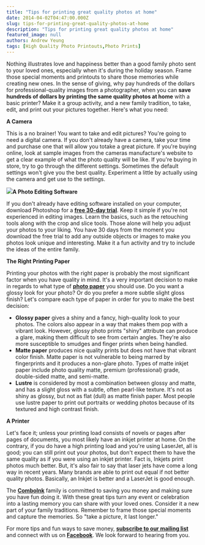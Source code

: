 ```yaml
---
title: "Tips for printing great quality photos at home"
date: 2014-04-02T04:47:00.000Z
slug: tips-for-printing-great-quality-photos-at-home
description: "Tips for printing great quality photos at home"
featured_image: null
authors: Andrew Yeung
tags: [High Quality Photo Printouts,Photo Prints]
---
```


Nothing illustrates love and happiness better than a good family photo sent to your loved ones, especially when it's during the holiday season. Frame those special moments and printouts to share those memories while creating new ones. In the sense of giving, why pay hundreds of the dollars for professional-quality images from a photographer, when you can **save hundreds of dollars by printing the same quality photos at home** with a basic printer? Make it a group activity, and a new family tradition, to take, edit, and print out your pictures together. Here's what you need: 

**A Camera**

 This is a no brainer! You want to take and edit pictures? You're going to need a digital camera. If you don't already have a camera, take your time and purchase one that will allow you totake a great picture. If you're buying online, look at sample images from the cameras manufacture's website to get a clear example of what the photo quality will be like. If you're buying in store, try to go through the different settings. Sometimes the default settings won't give you the best quality. Experiment a little by actually using the camera and get use to the settings.

[![](/blog/images/prints_flat_3kids_high.jpg)](/blog/images/prints%5Fflat%5F3kids%5Fhigh.jpg)**A Photo Editing Software**

 If you don't already have editing software installed on your computer, download Photoshop for a **[free 30-day trial](https://creative.adobe.com/products/photoshop)**. Keep it simple if you're not experienced in editing images. Learn the basics, such as the retouching tools along with the crop and slice tools. Those alone will help you adjust your photos to your liking. You have 30 days from the moment you download the free trial to add any outside objects or images to make you photos look unique and interesting. Make it a fun activity and try to include the ideas of the entire family.

**The Right Printing Paper**

 Printing your photos with the right paper is probably the most significant factor when you have quality in mind. It's a very important decision to make in regards to what type of **[photo paper](https://www.comboink.com/paper)** you should use. Do you want a glossy look for your photo? Or do you prefer a more subtle slight gloss finish? Let's compare each type of paper in order for you to make the best decision:

* **Glossy paper** gives a shiny and a fancy, high-quality look to your photos. The colors also appear in a way that makes them pop with a vibrant look. However, glossy photo prints "shiny" attribute can produce a glare, making them difficult to see from certain angles. They're also more susceptible to smudges and finger prints when being handled.
* **Matte paper** produces nice quality prints but does not have that vibrant color finish. Matte paper is not vulnerable to being marred by fingerprints and it produces a non-glare photo. Types of matte inkjet paper include photo quality matte, premium (professional) grade, double-sided matte, and semi-matte.
* **Lustre** is considered by most a combination between glossy and matte, and has a slight gloss with a subtle, often pearl-like texture. It's not as shiny as glossy, but not as flat (dull) as matte finish paper. Most people use lustre paper to print out portraits or wedding photos because of its textured and high contrast finish.

**A Printer**

 Let's face it; unless your printing load consists of novels or pages after pages of documents, you most likely have an inkjet printer at home. On the contrary, if you do have a high printing load and you're using LaserJet, all is good; you can still print out your photos, but don't expect them to have the same quality as if you were using an inkjet printer. Fact is, Inkjets print photos much better. But, it's also fair to say that laser jets have come a long way in recent years. Many brands are able to print out equal if not better quality photos. Basically, an Inkjet is better and a LaserJet is good enough.

 The **[ComboInk](https://www.comboink.com/)** family is committed to saving you money and making sure you have fun doing it. With these great tips turn any event or celebration into a lasting memory you can share with your loved ones. Consider it a new part of your family traditions. Remember to frame those special moments and capture the memories. So "take a picture, it last longer."

 For more tips and fun ways to save money, **[subscribe to our mailing list](https://www.comboink.com/coupon)** and connect with us on **[Facebook](https://www.facebook.com/comboink)**. We look forward to hearing from you.
